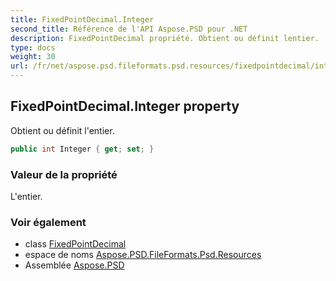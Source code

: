 ```yaml
---
title: FixedPointDecimal.Integer
second_title: Référence de l'API Aspose.PSD pour .NET
description: FixedPointDecimal propriété. Obtient ou définit lentier.
type: docs
weight: 30
url: /fr/net/aspose.psd.fileformats.psd.resources/fixedpointdecimal/integer/
---
```

## FixedPointDecimal.Integer property

Obtient ou définit l'entier.

```csharp
public int Integer { get; set; }
```

### Valeur de la propriété

L'entier.

### Voir également

* class [FixedPointDecimal](../)
* espace de noms [Aspose.PSD.FileFormats.Psd.Resources](../../fixedpointdecimal/)
* Assemblée [Aspose.PSD](../../../)


